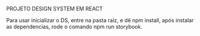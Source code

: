 PROJETO DESIGN SYSTEM EM REACT



Para usar inicializar o DS, entre na pasta raiz, e dê npm install, após instalar as dependencias, rode o comando npm run storybook.